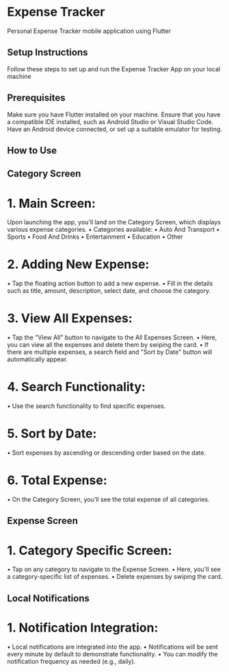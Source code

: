 # Expense Tracker
Personal Expense Tracker mobile application using Flutter

## Setup Instructions
Follow these steps to set up and run the Expense Tracker App on your local machine

## Prerequisites
Make sure you have Flutter installed on your machine.
Ensure that you have a compatible IDE installed, such as Android Studio or Visual Studio Code.
Have an Android device connected, or set up a suitable emulator for testing.

## How to Use

## Category Screen
# 1. Main Screen:
Upon launching the app, you'll land on the Category Screen, which displays various expense categories.
• Categories available:
• Auto And Transport
• Sports
• Food And Drinks
• Entertainment
• Education
• Other

# 2. Adding New Expense:
• Tap the floating action button to add a new expense.
• Fill in the details such as title, amount, description, select date, and choose the category.

# 3. View All Expenses:
• Tap the "View All" button to navigate to the All Expenses Screen.
• Here, you can view all the expenses and delete them by swiping the card.
• If there are multiple expenses, a search field and "Sort by Date" button will automatically appear.

# 4. Search Functionality:
• Use the search functionality to find specific expenses.

# 5. Sort by Date:
• Sort expenses by ascending or descending order based on the date.

# 6. Total Expense:
• On the Category Screen, you'll see the total expense of all categories.

## Expense Screen
# 1. Category Specific Screen:
• Tap on any category to navigate to the Expense Screen.
• Here, you'll see a category-specific list of expenses.
• Delete expenses by swiping the card.

## Local Notifications
# 1. Notification Integration:
• Local notifications are integrated into the app.
• Notifications will be sent every minute by default to demonstrate functionality.
• You can modify the notification frequency as needed (e.g., daily).
